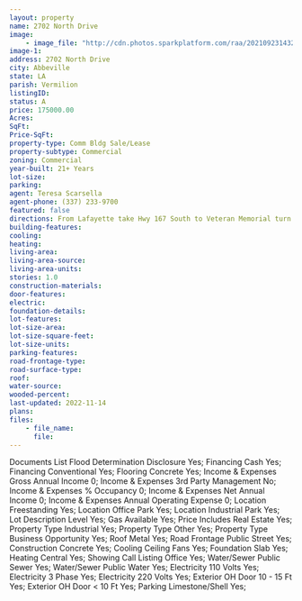 ```yaml
---
layout: property
name: 2702 North Drive
image:
    - image_file: "http://cdn.photos.sparkplatform.com/raa/20210923143234341413000000.jpg"
image-1:
address: 2702 North Drive
city: Abbeville
state: LA
parish: Vermilion
listingID: 
status: A
price: 175000.00
Acres: 
SqFt: 
Price-SqFt: 
property-type: Comm Bldg Sale/Lease
property-subtype: Commercial
zoning: Commercial
year-built: 21+ Years
lot-size: 
parking: 
agent: Teresa Scarsella
agent-phone: (337) 233-9700
featured: false
directions: From Lafayette take Hwy 167 South to Veteran Memorial turn Left at North Drive will be 2nd Building on your Left.
building-features: 
cooling: 
heating: 
living-area: 
living-area-source: 
living-area-units: 
stories: 1.0
construction-materials: 
door-features: 
electric: 
foundation-details: 
lot-features: 
lot-size-area: 
lot-size-square-feet: 
lot-size-units: 
parking-features: 
road-frontage-type: 
road-surface-type: 
roof: 
water-source: 
wooded-percent: 
last-updated: 2022-11-14
plans: 
files:
    - file_name:
      file:
---
```

Documents List	Flood Determination Disclosure	Yes;
Financing	Cash	Yes;
Financing	Conventional	Yes;
Flooring	Concrete	Yes;
Income & Expenses	Gross Annual Income	0;
Income & Expenses	3rd Party Management	No;
Income & Expenses	% Occupancy	0;
Income & Expenses	Net Annual Income	0;
Income & Expenses	Annual Operating Expense	0;
Location	Freestanding	Yes;
Location	Office Park	Yes;
Location	Industrial Park	Yes;
Lot Description	Level	Yes;
Gas	Available	Yes;
Price Includes	Real Estate	Yes;
Property Type	Industrial	Yes;
Property Type	Other	Yes;
Property Type	Business Opportunity	Yes;
Roof	Metal	Yes;
Road Frontage	Public Street	Yes;
Construction	Concrete	Yes;
Cooling	Ceiling Fans	Yes;
Foundation	Slab	Yes;
Heating	Central	Yes;
Showing	Call Listing Office	Yes;
Water/Sewer	Public Sewer	Yes;
Water/Sewer	Public Water	Yes;
Electricity	110 Volts	Yes;
Electricity	3 Phase	Yes;
Electricity	220 Volts	Yes;
Exterior	OH Door 10 - 15 Ft	Yes;
Exterior	OH Door < 10 Ft	Yes;
Parking	Limestone/Shell	Yes;

